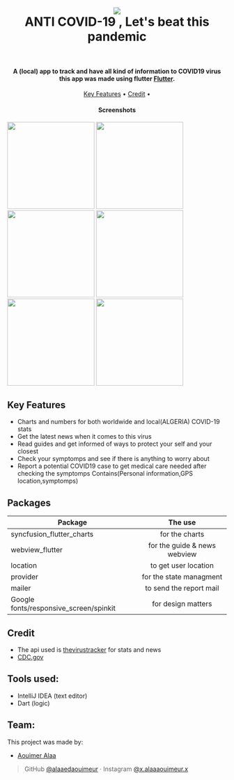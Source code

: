  
 
<h1 align="center">
 <img src="https://img.icons8.com/officel/80/000000/virus.png"/>
  <br>
  ANTI COVID-19 , Let's beat this pandemic
  </br>
  
 
  <br>
   
</h1>
 
<h4 align="center">A (local) app to track and have all kind of information to COVID19 virus this app was  made using flutter <a href="https://flutter.dev" target="_blank">Flutter</a>.</h4>

 
 
<p align="center">
  <a href="#key-features">Key Features</a> •
  <a href="#how-to-use">Credit</a> •
  
</p>

<h4 align="center">Screenshots</h4>
<p float="center">
  
  <img src="screenshots/flutter_01.png" width="200" /> 
  <img src="screenshots/flutter_02.png" width="200" /> 
  <img src="screenshots/flutter_03.png" width="200" /> 
  <img src="screenshots/flutter_05.png" width="200" /> 
 <img src="screenshots/flutter_06.png" width="200" /> 
   <img src="screenshots/flutter_07.png" width="200" /> 
</p>
 
## Key Features
 
* Charts and numbers for both worldwide and local(ALGERIA) COVID-19 stats
* Get the latest news when it comes to this virus
* Read guides and get informed of ways to protect your self and your closest
* Check your symptomps and see if there is anything to worry about
* Report a potential COVID19 case to get medical care needed after checking the symptomps Contains(Personal information,GPS location,symptomps)
## Packages
| Package        | The use         
| ------------- |:-------------:
| syncfusion_flutter_charts      | for the charts 
| webview_flutter      | for the guide & news webview    
| location | to get user location    
|  provider | for the state managment   
|   mailer | to send the report mail   
|   Google fonts/responsive_screen/spinkit | for design matters
## Credit
 
* The api used is [thevirustracker](https://thevirustracker.com) for stats and news  
* [CDC.gov](CDC.gov) 
 
## Tools used:
* IntelliJ IDEA (text editor)
* Dart (logic)

## Team:
This project was made by: 
* [Aouimer Alaa](https://github.com/AlaaEdAouimeur)
 
> GitHub [@alaaedaouimeur](https://github.com/alaaedaouimeur)  · 
> Instagram [@x.alaaaouimeur.x](https://www.instagram.com/x.alaaaouimeur.x/)
